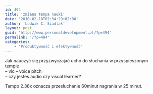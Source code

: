 ```yaml
---
id: 494
title: 'zmiana tempa nauki'
date: '2010-02-18T02:34:29+02:00'
author: 'Ludwik C. Siadlak'
layout: post
guid: 'http://www.personaldevelopment.pl/?p=494'
permalink: '/?p=494'
categories:
    - 'Produktywność i efektywność'
---
```


Jak nauczyć się przyzwyczajać ucho do słuchania w przyspieszonym tempie  
– vlc – voice pitch  
– czy jesteś audio czy visual learner?

Tempo 2.36x oznacza przesłuchanie 60minut nagrania w 25 minut.